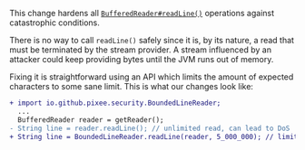 This change hardens all [`BufferedReader#readLine()`](https://docs.oracle.com/javase/8/docs/api/java/io/BufferedReader.html#readLine--) operations against catastrophic conditions.

There is no way to call `readLine()` safely since it is, by its nature, a read that must be terminated by the stream provider. A stream influenced by an attacker could keep providing bytes until the JVM runs out of memory.

Fixing it is straightforward using an API which limits the amount of expected characters to some sane limit. This is what our changes look like:

```diff
+ import io.github.pixee.security.BoundedLineReader;
  ...
  BufferedReader reader = getReader();
- String line = reader.readLine(); // unlimited read, can lead to DoS
+ String line = BoundedLineReader.readLine(reader, 5_000_000); // limited to 5MB
```
